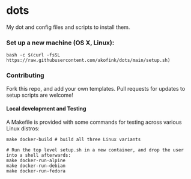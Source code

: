 dots
====

My dot and config files and scripts to install them.

### Set up a new machine (OS X, Linux):

```
bash -c $(curl -fsSL https://raw.githubusercontent.com/akofink/dots/main/setup.sh)
```

### Contributing

Fork this repo, and add your own templates. Pull requests for updates to setup scripts are welcome!

#### Local development and Testing

A Makefile is provided with some commands for testing across various Linux distros:

```
make docker-build # build all three Linux variants

# Run the top level setup.sh in a new container, and drop the user into a shell afterwards:
make docker-run-alpine
make docker-run-debian
make docker-run-fedora
```

